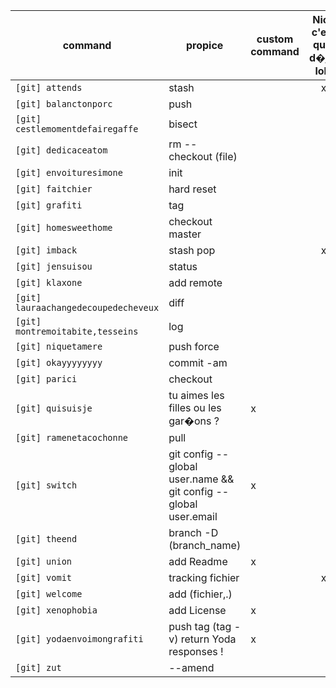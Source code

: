 
| command                                  | propice                                                         | custom command | Nico c'est quoi d�j� lol? |
|------------------------------------------|-----------------------------------------------------------------|----------------|:-------------------------:|
| ```[git] attends```                      | stash                                                           |                |             x             |
| ```[git] balanctonporc```                | push                                                            |                |                           |
| ```[git] cestlemomentdefairegaffe```     | bisect                                                          |                |                           |
| ```[git] dedicaceatom```                 | rm --checkout (file)                                            |                |                           |
| ```[git] envoituresimone```              | init                                                            |                |                           |
| ```[git] faitchier```                    | hard reset                                                      |                |                           |
| ```[git] grafiti```                      | tag                                                             |                |                           |
| ```[git] homesweethome```                | checkout master                                                 |                |                           |
| ```[git] imback```                       | stash pop                                                       |                |             x             |
| ```[git] jensuisou```                    | status                                                          |                |                           |
| ```[git] klaxone```                      | add remote                                                      |                |                           |
| ```[git] lauraachangedecoupedecheveux``` | diff                                                            |                |                           |
| ```[git] montremoitabite,tesseins```     | log                                                             |                |                           |
| ```[git] niquetamere```                  | push force                                                      |                |                           |
| ```[git] okayyyyyyyy```                  | commit -am                                                      |                |                           |
| ```[git] parici```                       | checkout                                                        |                |                           |
| ```[git] quisuisje```                    | tu aimes les filles ou les gar�ons ?                            |        x       |                           |
| ```[git] ramenetacochonne```             | pull                                                            |                |                           |
| ```[git] switch```                       | git config --global user.name && git config --global user.email |        x       |                           |
| ```[git] theend```                       | branch -D (branch_name)                                         |                |                           |
| ```[git] union```                        | add Readme                                                      |        x       |                           |
| ```[git] vomit```                        | tracking fichier                                                |                |             x             |
| ```[git] welcome```                      | add (fichier,.)                                                 |                |                           |
| ```[git] xenophobia```                   | add License                                                     |        x       |                           |
| ```[git] yodaenvoimongrafiti```          | push tag (tag -v) return Yoda responses !                       |        x       |                           |
| ```[git] zut```                          | --amend                                                         |                |                           |                                 